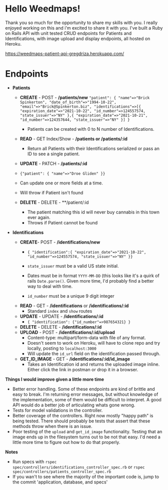 # Hello Weedmaps!

Thank you so much for the opportunity to share my skills with you. I really enjoyed working on this and i'm excited to share it with you. I've built a Ruby on Rails API with unit tested CRUD endpoints for Patients and Identifications, with image upload and display endpoints, all hosted on Heroku. 

https://weedmaps-patient-api-gregdriza.herokuapp.com/

# Endpoints

 - **Patients**

	 - **CREATE** - POST - **/patients/new**
    `"patient": {
    "name"=>"Brick Spinkerton",
    "date_of_birth"=>"1994-10-22",
    "email"=>"Brick@Spinkerton.biz",
    "identifications"=>[{
	    "expiration_date"=>"2021-10-22",
	    "id_number"=>124557574,
	    "state_issuer"=>"NY"
    },{
	    "expiration_date"=>"2021-10-21",
	    "id_number"=>124357644,
	    "state_issuer"=>"NY"
    }]
  }`
  		 - Patients can be created with 0 to N number of Identifications.
	 - **READ** - GET Index/Show - **/patients or /patients/:id**
		 -  Return all Patients with their Identifications serialized or pass an ID to see a single patient.
	- **UPDATE** - PATCH  - **/patients/:id** 
	 - `{"patient": {
				"name"=>"Droe Gliden"
			}}`
	 - Can update one or more fields at a time. 
	 - Will throw if Patient isn't found
	 
	 -	**DELETE** - DELETE - **/patient/:id
		 -	The patient matching this id will never buy cannabis in this town ever again.
		 -	Throws if Patient cannot be found
 - **Identifications** 
	-	**CREATE**- POST - **/identifications/new**
		-	`{ "identification":{
				"expiration_date"=>"2021-10-22", 
				"id_number"=>124557574,
				"state_issuer"=>"NY"
				}}`
				
		 - `state_issuer` must be a valid US state initial. 
		 - Dates must be in format `YYYY-MM-DD` (this looks like it's a quirk of rails `Date.parse()`. Given more time, I'd probably find a better way to deal with time.
		 - `id_number` must be a unique 9 digit integer
	 - **READ** - GET - **/identifications** or **/identifications/:id** 
		 - Standard `index` and `show` routes
	 - **UPDATE** - UPDATE - **/identifications/:id**
		 - `{ "identification": {"id_number"=>987654321} }`
	- **DELETE** - DELETE - **/identifications/:id**
	- **UPLOAD** - POST - **/identifications/:id/upload**
		- Content-type: multipart/form-data with file of any format.
		- Doesn't seem to work on Heroku, will have to clone repo and try locally, posting to `localhost:3000`
		- Will update the `id_url` field on the identification passed through.
	- **GET_ID_IMAGE** - GET - **/identifications/:id/id_image**
		- Takes an Identification id and returns the uploaded image inline. Either click the link in postman or drop it in a browser.
	
	
**Things I would improve given a little more time**

 - Better error handling. Some of these endpoints are kind of brittle and easy to break. I'm returning error messages, but without knowledge of the implementation, some of them would be difficult to interpret. A good API would do a better job of articulating whats gone wrong. 
 - Tests for model validations in the controller. 
 - Better coverage of the controllers. Right now mostly "happy path" is being tested. There should probably be tests that assert that these methods throw when there is an issue.
 - Poor testing of the `upload` and `get_id_image` functionality. Testing that an image ends up in the filesystem turns out to be not that easy. I'd need a little more time to figure out how to do that properly. 
 
**Notes**

  - Run specs with `rspec spec/controllers/identifications_controller_spec.rb` or `rspec spec/controllers/patients_controller_spec.rb`
  - If you wan't to see where the majority of the important code is, jump to the commit 'application, database, and specs'